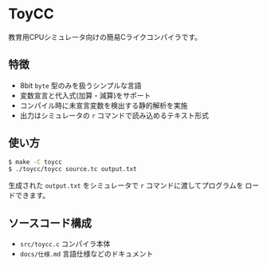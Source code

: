# ToyCC

教育用CPUシミュレータ向けの簡易Cライクコンパイラです。

## 特徴
- 8bit `byte` 型のみを扱うシンプルな言語
- 変数宣言と代入式(加算・減算)をサポート
- コンパイル時に未宣言変数を検出する静的解析を実施
- 出力はシミュレータの `r` コマンドで読み込めるテキスト形式

## 使い方
```bash
$ make -C toycc
$ ./toycc/toycc source.tc output.txt
```
生成された `output.txt` をシミュレータで `r` コマンドに渡してプログラムを
ロードできます。

## ソースコード構成
- `src/toycc.c` コンパイラ本体
- `docs/仕様.md` 言語仕様などのドキュメント
